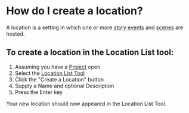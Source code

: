 # How do I create a location?

A location is a setting in which one or more [story events](/What%20is/a%20Story%20Event.md) and [scenes](/What%20is/a%20Scene.md) are hosted. 

## To create a location in the Location List tool:

1. Assuming you have a [Project](/What%20is/a%20Project.md) open
2. Select the [Location List Tool](/What%20can%20I%20do%20with/the%20Location%20List%20Tool.md)
3. Click the "Create a Location" button
4. Supply a Name and optional Description
5. Press the Enter key

Your new location should now appeared in the Location List Tool.


